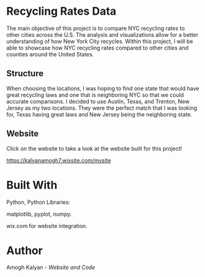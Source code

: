 # Recycling Rates Data


The main objective of this project is to compare NYC recycling rates to other cities across the U.S. The analysis and visualizations allow for a better understanding of how New York City recycles. Within this project, I will be able to showcase how NYC recycling rates compared to other cities and counties around the United States.

## Structure
When choosing the locations, I was hoping to find one state that would have great recycling laws and one that is neighboring NYC so that we could accurate comparisons. I decided to use Austin, Texas, and Trenton, New Jersey as my two locations. They were the perfect match that I was looking for, Texas having great laws and New Jersey being the neighboring state.

## Website

Click on the website to take a look at the website built for this project!

https://kalyanamogh7.wixsite.com/mysite

# Built With

Python, Python Libraries:

matplotlib, pyplot, numpy.

wix.com for website integration.

# Author

Amogh Kalyan - *Website and Code*
